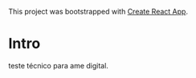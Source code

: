 This project was bootstrapped with [Create React App](https://github.com/facebook/create-react-app).

# Intro
teste técnico para ame digital.